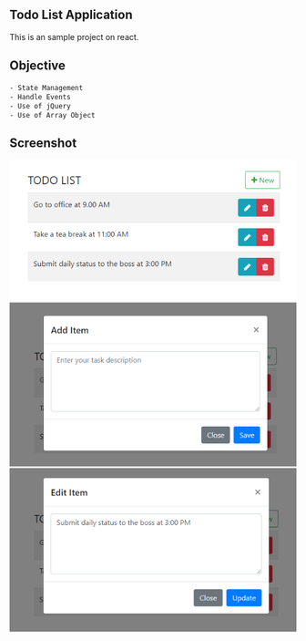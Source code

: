 ## Todo List Application

This is an sample project on react.

## Objective
    - State Management
    - Handle Events
    - Use of jQuery
    - Use of Array Object

## Screenshot

![1](https://github.com/masudncse/react-todo-list-example/blob/master/screenshot/1.PNG)
![2](https://github.com/masudncse/react-todo-list-example/blob/master/screenshot/2.PNG)
![3](https://github.com/masudncse/react-todo-list-example/blob/master/screenshot/3.PNG)
